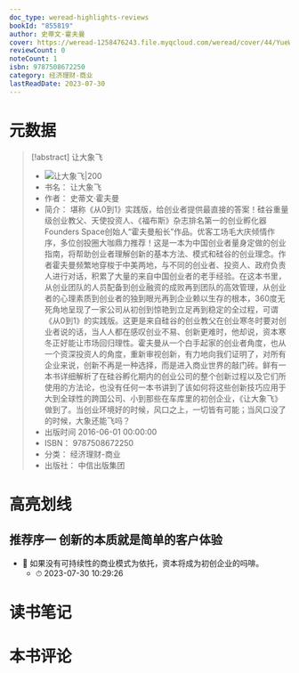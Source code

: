 ```yaml
---
doc_type: weread-highlights-reviews
bookId: "855819"
author: 史蒂文·霍夫曼
cover: https://weread-1258476243.file.myqcloud.com/weread/cover/44/YueWen_855819/t7_YueWen_855819.jpg
reviewCount: 0
noteCount: 1
isbn: 9787508672250
category: 经济理财-商业
lastReadDate: 2023-07-30
---
```

# 元数据
> [!abstract] 让大象飞
> - ![ 让大象飞|200](https://weread-1258476243.file.myqcloud.com/weread/cover/44/YueWen_855819/t7_YueWen_855819.jpg)
> - 书名： 让大象飞
> - 作者： 史蒂文·霍夫曼
> - 简介： 堪称《从0到1》实践版，给创业者提供最直接的答案！硅谷重量级创业教父、天使投资人、《福布斯》杂志排名第一的创业孵化器Founders Space创始人“霍夫曼船长”作品。优客工场毛大庆倾情作序，多位创投圈大咖鼎力推荐！这是一本为中国创业者量身定做的创业指南，将帮助创业者理解创新的基本方法、模式和硅谷的创业理念。作者霍夫曼频繁地穿梭于中美两地，与不同的创业者、投资人、政府负责人进行对话，积累了大量的来自中国创业者的老手经验。在这本书里，从创业团队的人员配备到创业融资的成败再到团队的高效管理，从创业者的心理素质到创业者的独到眼光再到企业赖以生存的根本，360度无死角地呈现了一家公司从初创到惊艳到立足再到稳定的全过程，可谓《从0到1》的实践版。这更是来自硅谷的创业教父在创业寒冬时要对创业者说的话，当人人都在感叹创业不易、创新更难时，他却说，资本寒冬正好能让市场回归理性。霍夫曼从一个白手起家的创业者角度，也从一个资深投资人的角度，重新审视创新，有力地向我们证明了，对所有企业来说，创新不再是一种选择，而是进入商业世界的敲门砖。鲜有一本书详细解析了在硅谷孵化期内的创业公司的整个创新过程以及它们所使用的方法论，也没有任何一本书讲到了该如何将这些创新技巧应用于大到全球性的跨国公司、小到那些在车库里的初创企业，《让大象飞》做到了。当创业环境好的时候，风口之上，一切皆有可能；当风口没了的时候，大象还能飞吗？
> - 出版时间 2016-06-01 00:00:00
> - ISBN： 9787508672250
> - 分类： 经济理财-商业
> - 出版社： 中信出版集团

# 高亮划线

## 推荐序一 创新的本质就是简单的客户体验


- 📌 如果没有可持续性的商业模式为依托，资本将成为初创企业的吗啡。 
    - ⏱ 2023-07-30 10:29:26 
# 读书笔记

# 本书评论
